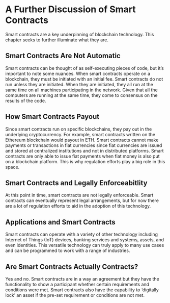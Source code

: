 # A Further Discussion of Smart Contracts

Smart contracts are a key underpinning of blockchain technology. This chapter seeks to further illuminate what they are.

## Smart Contracts Are Not Automatic

Smart contracts can be thought of as self-executing pieces of code, but it’s important to note some nuances. When smart contracts operate on a blockchain, they must be initiated with an initial fee. Smart contracts do not run unless they are initiated. When they are initiated, they all run at the same time on all machines participating in the network. Given that all the computers are running at the same time, they come to consensus on the results of the code.

## How Smart Contracts Payout

Since smart contracts run on specific blockchains, they pay out in the underlying cryptocurrency. For example, smart contracts written on the Ethereum blockchain would payout in ETH. Smart contracts cannot make payments or transactions in fiat currencies since fiat currencies are issued and stored at centralized institutions and not in distributed platforms. Smart contracts are only able to issue fiat payments when fiat money is also put on a blockchain platform. This is why regulation efforts play a big role in this space.

## Smart Contracts and Legally Enforceabitlity

At this point in time, smart contracts are not legally enforceable. Smart contracts can eventually represent legal arrangements, but for now there are a lot of regulation efforts to aid in the adoption of this technology.

## Applications and Smart Contracts

Smart contracts can operate with a variety of other technology including Internet of Things \(IoT\) devices, banking services and systems, assets, and even identities. This versatile technology can truly apply to many use cases and can be programmed to work with a range of industries.

## Are Smart Contracts Actually Contracts?

Yes and no. Smart contracts are in a way an agreement but they have the functionality to show a participant whether certain requirements and conditions were met. Smart contracts also have the capability to ‘digitally lock’ an asset if the pre-set requirement or conditions are not met.

